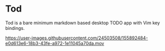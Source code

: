 # Tod
Tod is a bare minimum markdown based desktop TODO app with Vim key bindings.

https://user-images.githubusercontent.com/24503508/155892484-e0d613e6-18b3-43fe-a972-1e11045a70da.mov

